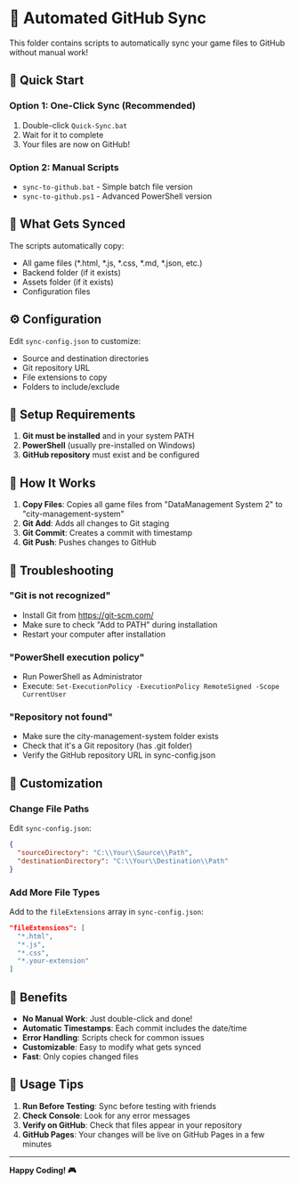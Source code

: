 # 🤖 Automated GitHub Sync

This folder contains scripts to automatically sync your game files to GitHub without manual work!

## 🚀 Quick Start

### Option 1: One-Click Sync (Recommended)
1. Double-click `Quick-Sync.bat`
2. Wait for it to complete
3. Your files are now on GitHub!

### Option 2: Manual Scripts
- `sync-to-github.bat` - Simple batch file version
- `sync-to-github.ps1` - Advanced PowerShell version

## 📁 What Gets Synced

The scripts automatically copy:
- All game files (*.html, *.js, *.css, *.md, *.json, etc.)
- Backend folder (if it exists)
- Assets folder (if it exists)
- Configuration files

## ⚙️ Configuration

Edit `sync-config.json` to customize:
- Source and destination directories
- Git repository URL
- File extensions to copy
- Folders to include/exclude

## 🔧 Setup Requirements

1. **Git must be installed** and in your system PATH
2. **PowerShell** (usually pre-installed on Windows)
3. **GitHub repository** must exist and be configured

## 🎯 How It Works

1. **Copy Files**: Copies all game files from "DataManagement System 2" to "city-management-system"
2. **Git Add**: Adds all changes to Git staging
3. **Git Commit**: Creates a commit with timestamp
4. **Git Push**: Pushes changes to GitHub

## 🚨 Troubleshooting

### "Git is not recognized"
- Install Git from https://git-scm.com/
- Make sure to check "Add to PATH" during installation
- Restart your computer after installation

### "PowerShell execution policy"
- Run PowerShell as Administrator
- Execute: `Set-ExecutionPolicy -ExecutionPolicy RemoteSigned -Scope CurrentUser`

### "Repository not found"
- Make sure the city-management-system folder exists
- Check that it's a Git repository (has .git folder)
- Verify the GitHub repository URL in sync-config.json

## 📝 Customization

### Change File Paths
Edit `sync-config.json`:
```json
{
  "sourceDirectory": "C:\\Your\\Source\\Path",
  "destinationDirectory": "C:\\Your\\Destination\\Path"
}
```

### Add More File Types
Add to the `fileExtensions` array in `sync-config.json`:
```json
"fileExtensions": [
  "*.html",
  "*.js",
  "*.css",
  "*.your-extension"
]
```

## 🎉 Benefits

- **No Manual Work**: Just double-click and done!
- **Automatic Timestamps**: Each commit includes the date/time
- **Error Handling**: Scripts check for common issues
- **Customizable**: Easy to modify what gets synced
- **Fast**: Only copies changed files

## 🔄 Usage Tips

1. **Run Before Testing**: Sync before testing with friends
2. **Check Console**: Look for any error messages
3. **Verify on GitHub**: Check that files appear in your repository
4. **GitHub Pages**: Your changes will be live on GitHub Pages in a few minutes

---

**Happy Coding! 🎮**

